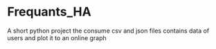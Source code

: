 # Frequants_HA
A short python project  the consume csv and json files contains data of users and plot it to an online graph
